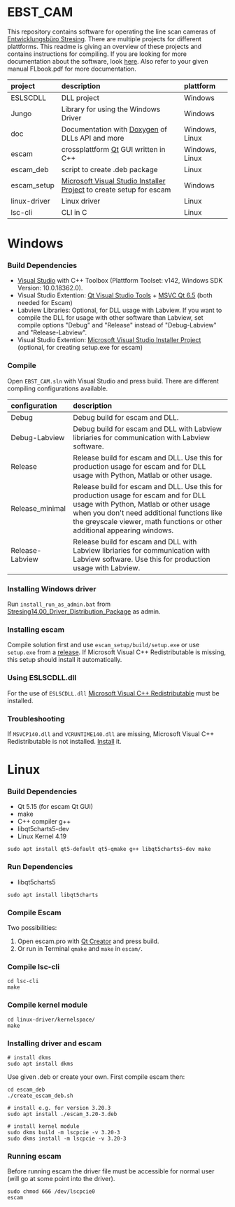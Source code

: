 ﻿# EBST_CAM
This repository contains software for operating the line scan cameras of [Entwicklungsbüro Stresing](http://stresing.de). There are multiple projects for different plattforms. This readme is giving an overview of these projects and contains instructions for compiling. If you are looking for more documentation about the software, look [here](https://entwicklungsburo-stresing.github.io/). Also refer to your given manual FLbook.pdf for more documentation.

project         | description                           | plattform
:---            | :---                                  | :---
ESLSCDLL        | DLL project                           | Windows
Jungo           | Library for using the Windows Driver  | Windows
doc             | Documentation with [Doxygen](https://www.doxygen.nl/) of DLLs API and more  | Windows, Linux
escam           | crossplattform [Qt](https://www.qt.io/) GUI written in C++  | Windows, Linux
escam_deb       | script to create .deb package         | Linux
escam_setup     | [Microsoft Visual Studio Installer Project](https://marketplace.visualstudio.com/items?itemName=VisualStudioClient.MicrosoftVisualStudio2017InstallerProjects) to create setup for escam | Windows
linux-driver    | Linux driver                          | Linux
lsc-cli         | CLI in C                              | Linux

# Windows

### Build Dependencies
* [Visual Studio](https://visualstudio.microsoft.com/) with C++ Toolbox (Plattform Toolset: v142, Windows SDK Version: 10.0.18362.0).
* Visual Studio Extention: [Qt Visual Studio Tools](https://marketplace.visualstudio.com/items?itemName=TheQtCompany.QtVisualStudioTools2019) + [MSVC Qt 6.5](https://www.qt.io/download) (both needed for Escam)
* Labview Libraries: Optional, for DLL usage with Labview. If you want to compile the DLL for usage with other software than Labview, set compile options "Debug" and "Release" instead of "Debug-Labview" and "Release-Labview".
* Visual Studio Extention: [Microsoft Visual Studio Installer Project](https://marketplace.visualstudio.com/items?itemName=VisualStudioClient.MicrosoftVisualStudio2017InstallerProjects) (optional, for creating setup.exe for escam)

### Compile
Open `EBST_CAM.sln` with Visual Studio and press build. There are different compiling configurations available.

configuration	| description
:---			| :---
Debug			| Debug build for escam and DLL.
Debug-Labview	| Debug build for escam and DLL with Labview libriaries for communication with Labview software.
Release			| Release build for escam and DLL. Use this for production usage for escam and for DLL usage with Python, Matlab or other usage.
Release_minimal	| Release build for escam and DLL. Use this for production usage for escam and for DLL usage with Python, Matlab or other usage when you don't need additional functions like the greyscale viewer, math functions or other additional appearing windows.
Release-Labview	| Release build for escam and DLL with Labview libriaries for communication with Labview software. Use this for production usage with Labview.

### Installing Windows driver
Run `install_run_as_admin.bat` from [Stresing14.00_Driver_Distribution_Package](http://stresing.de/dwnl/ebstdrv14v00.rar) as admin. 

### Installing escam
Compile solution first and use `escam_setup/build/setup.exe` or use `setup.exe` from a [release](https://github.com/Entwicklungsburo-Stresing/EBST_CAM/releases). If Microsoft Visual C++ Redistributable is missing, this setup should install it automatically.

### Using ESLSCDLL.dll
For the use of `ESLSCDLL.dll` [Microsoft Visual C++ Redistributable](https://aka.ms/vs/16/release/vc_redist.x64.exe) must be installed.

### Troubleshooting
If `MSVCP140.dll` and `VCRUNTIME140.dll` are missing, Microsoft Visual C++ Redistributable is not installed. [Install](https://aka.ms/vs/16/release/vc_redist.x64.exe) it.

# Linux

### Build Dependencies
* Qt 5.15 (for escam Qt GUI)
* make
* C++ compiler g++
* libqt5charts5-dev
* Linux Kernel 4.19
```
sudo apt install qt5-default qt5-qmake g++ libqt5charts5-dev make
```

### Run Dependencies
* libqt5charts5
```
sudo apt install libqt5charts
```

### Compile Escam
Two possibilities:
1. Open escam.pro with [Qt Creator](https://www.qt.io/product/development-tools) and press build.
2. Or run in Terminal `qmake` and `make` in `escam/`.

### Compile lsc-cli
```
cd lsc-cli
make
```

### Compile kernel module
```
cd linux-driver/kernelspace/
make
```

### Installing driver and escam

```
# install dkms
sudo apt install dkms
```
Use given .deb or create your own. First compile escam then:
```
cd escam_deb
./create_escam_deb.sh

# install e.g. for version 3.20.3
sudo apt install ./escam_3.20-3.deb

# install kernel module
sudo dkms build -m lscpcie -v 3.20-3
sudo dkms install -m lscpcie -v 3.20-3
```

### Running escam

Before running escam the driver file must be accessible for normal user (will go at some point into the driver).
```
sudo chmod 666 /dev/lscpcie0
escam
```
